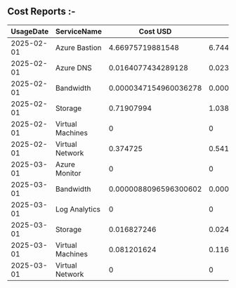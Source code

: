 ## Cost Reports :- 
<p></p>

|UsageDate |ServiceName     |Cost USD              |Cost CAD                |Currency|
|----------|----------------|---------------------|---------------------|--------|
|2025-02-01|Azure Bastion   |4.66975719881548     |6.74476381010914     |CAD     |
|2025-02-01|Azure DNS       |0.0164077434289128   |0.0236985242215502   |CAD     |
|2025-02-01|Bandwidth       |0.0000347154960036278|0.0000501413266528398|CAD     |
|2025-02-01|Storage         |0.71907994           |1.038603111339       |CAD     |
|2025-02-01|Virtual Machines|0                    |0                    |CAD     |
|2025-02-01|Virtual Network |0.374725             |0.54123405375        |CAD     |
|2025-03-01|Azure Monitor   |0                    |0                    |CAD     |
|2025-03-01|Bandwidth       |0.0000088096596300602|0.0000126396591542289|CAD     |
|2025-03-01|Log Analytics   |0                    |0                    |CAD     |
|2025-03-01|Storage         |0.016827246          |0.0241428911985      |CAD     |
|2025-03-01|Virtual Machines|0.081201624          |0.116504030034       |CAD     |
|2025-03-01|Virtual Network |0                    |0                    |CAD     |
